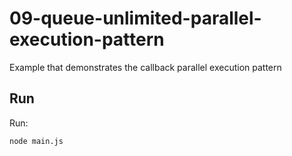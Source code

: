 # 09-queue-unlimited-parallel-execution-pattern

Example that demonstrates the callback parallel execution pattern

## Run

Run:

```bash
node main.js
```